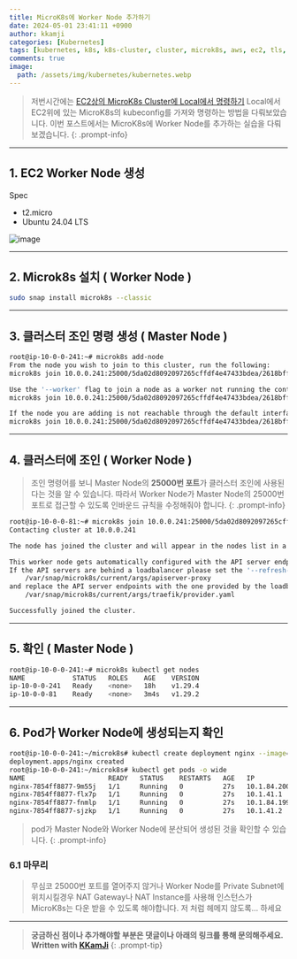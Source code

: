 ```yaml
---
title: MicroK8s에 Worker Node 추가하기
date: 2024-05-01 23:41:11 +0900
author: kkamji
categories: [Kubernetes]
tags: [kubernetes, k8s, k8s-cluster, cluster, microk8s, aws, ec2, tls, ssl, kubeconfig, worker-node]     # TAG names should always be lowercase
comments: true
image:
  path: /assets/img/kubernetes/kubernetes.webp
---
```


> 저번시간에는 [EC2상의 MicroK8s Cluster에 Local에서 명령하기](https://kkamji98.github.io/posts/MicroK8s-Local%EC%97%90%EC%84%9C-%EB%AA%85%EB%A0%B9/) Local에서 EC2위에 있는 MicroK8s의 kubeconfig를 가져와 명령하는 방법을 다뤄보았습니다. 이번 포스트에서는 MicroK8s에 Worker Node를 추가하는 실습을 다뤄보겠습니다.
{: .prompt-info}

---

## 1. EC2 Worker Node 생성

Spec

- t2.micro
- Ubuntu 24.04 LTS

![image](https://github.com/kkamji98/kkamji98.github.io/assets/72260110/96396a50-9f2e-4def-a734-460e8d28a978)

---

## 2. Microk8s 설치 ( Worker Node )

```bash
sudo snap install microk8s --classic
```

---

## 3. 클러스터 조인 명령 생성 ( Master Node )

```bash
root@ip-10-0-0-241:~# microk8s add-node
From the node you wish to join to this cluster, run the following:
microk8s join 10.0.0.241:25000/5da02d8092097265cffdf4e47433bdea/2618bff96bd6

Use the '--worker' flag to join a node as a worker not running the control plane, eg:
microk8s join 10.0.0.241:25000/5da02d8092097265cffdf4e47433bdea/2618bff96bd6 --worker

If the node you are adding is not reachable through the default interface you can use one of the following:
microk8s join 10.0.0.241:25000/5da02d8092097265cffdf4e47433bdea/2618bff96bd6
```

---

## 4. 클러스터에 조인 ( Worker Node )

> 조인 명령어를 보니 Master Node의 **25000번 포트**가 클러스터 조인에 사용된다는 것을 알 수 있습니다. 따라서 Worker Node가 Master Node의 25000번 포트로 접근할 수 있도록 인바운드 규칙을 수정해줘야 합니다.
{: .prompt-info}

```bash
root@ip-10-0-0-81:~# microk8s join 10.0.0.241:25000/5da02d8092097265cffdf4e47433bdea/2618bff96bd6 --worker
Contacting cluster at 10.0.0.241

The node has joined the cluster and will appear in the nodes list in a few seconds.

This worker node gets automatically configured with the API server endpoints.
If the API servers are behind a loadbalancer please set the '--refresh-interval' to '0s' in:
    /var/snap/microk8s/current/args/apiserver-proxy
and replace the API server endpoints with the one provided by the loadbalancer in:
    /var/snap/microk8s/current/args/traefik/provider.yaml

Successfully joined the cluster.
```

---

## 5. 확인 ( Master Node )

```bash
root@ip-10-0-0-241:~# microk8s kubectl get nodes
NAME            STATUS   ROLES    AGE    VERSION
ip-10-0-0-241   Ready    <none>   18h    v1.29.4
ip-10-0-0-81    Ready    <none>   3m4s   v1.29.2
```

---

## 6. Pod가 Worker Node에 생성되는지 확인

```bash
root@ip-10-0-0-241:~/microk8s# kubectl create deployment nginx --image=nginx --replicas=4
deployment.apps/nginx created
root@ip-10-0-0-241:~/microk8s# kubectl get pods -o wide
NAME                     READY   STATUS    RESTARTS   AGE   IP            NODE            NOMINATED NODE   READINESS GATES
nginx-7854ff8877-9m55j   1/1     Running   0          27s   10.1.84.200   ip-10-0-0-241   <none>           <none>
nginx-7854ff8877-flx7p   1/1     Running   0          27s   10.1.41.1     ip-10-0-0-81    <none>           <none>
nginx-7854ff8877-fnmlp   1/1     Running   0          27s   10.1.84.199   ip-10-0-0-241   <none>           <none>
nginx-7854ff8877-sjzkp   1/1     Running   0          27s   10.1.41.2     ip-10-0-0-81    <none>           <none>
```

> pod가 Master Node와 Worker Node에 분산되어 생성된 것을 확인할 수 있습니다.
{: .prompt-info}

### 6.1 마무리

> 무심코 25000번 포트를 열어주지 않거나 Worker Node를 Private Subnet에 위치시킬경우 NAT Gateway나 NAT Instance를 사용해 인스턴스가 MicroK8s는 다운 받을 수 있도록 해야합니다. 저 처럼 헤메지 않도록... 하세요  

---

> **궁금하신 점이나 추가해야할 부분은 댓글이나 아래의 링크를 통해 문의해주세요.**  
> **Written with [KKamJi](https://www.linkedin.com/in/taejikim/)**
{: .prompt-tip}
